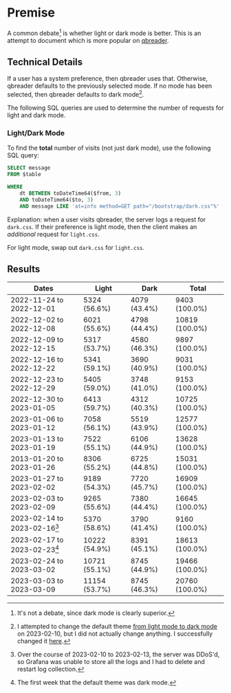 # Premise

A common debate[^1] is whether light or dark mode is better.
This is an attempt to document which is more popular on [qbreader](https://www.qbreader.org).

## Technical Details

If a user has a system preference, then qbreader uses that.
Otherwise, qbreader defaults to the previously selected mode.
If no mode has been selected, then qbreader defaults to dark mode[^2].

The following SQL queries are used to determine the number of requests for light and dark mode.

### Light/Dark Mode

To find the **total** number of visits (not just dark mode), use the following SQL query:

```SQL
SELECT message
FROM $table

WHERE
    dt BETWEEN toDateTime64($from, 3)
    AND toDateTime64($to, 3)
    AND message LIKE 'at=info method=GET path="/bootstrap/dark.css"%'
```

Explanation: when a user visits qbreader, the server logs a request for `dark.css`.
If their preference is light mode, then the client makes an _additional_ request for `light.css`.

For light mode, swap out `dark.css` for `light.css`.

## Results

| Dates                        | Light         | Dark         | Total          |
| ---------------------------- | ------------- | ------------ | -------------- |
| 2022-11-24 to 2022-12-01     | 5324 (56.6%)  | 4079 (43.4%) | 9403 (100.0%)  |
| 2022-12-02 to 2022-12-08     | 6021 (55.6%)  | 4798 (44.4%) | 10819 (100.0%) |
| 2022-12-09 to 2022-12-15     | 5317 (53.7%)  | 4580 (46.3%) | 9897 (100.0%)  |
| 2022-12-16 to 2022-12-22     | 5341 (59.1%)  | 3690 (40.9%) | 9031 (100.0%)  |
| 2022-12-23 to 2022-12-29     | 5405 (59.0%)  | 3748 (41.0%) | 9153 (100.0%)  |
| 2022-12-30 to 2023-01-05     | 6413 (59.7%)  | 4312 (40.3%) | 10725 (100.0%) |
| 2023-01-06 to 2023-01-12     | 7058 (56.1%)  | 5519 (43.9%) | 12577 (100.0%) |
| 2023-01-13 to 2023-01-19     | 7522 (55.1%)  | 6106 (44.9%) | 13628 (100.0%) |
| 2013-01-20 to 2023-01-26     | 8306 (55.2%)  | 6725 (44.8%) | 15031 (100.0%) |
| 2023-01-27 to 2023-02-02     | 9189 (54.3%)  | 7720 (45.7%) | 16909 (100.0%) |
| 2023-02-03 to 2023-02-09     | 9265 (55.6%)  | 7380 (44.4%) | 16645 (100.0%) |
| 2023-02-14 to 2023-02-16[^3] | 5370 (58.6%)  | 3790 (41.4%) | 9160 (100.0%)  |
| 2023-02-17 to 2023-02-23[^4] | 10222 (54.9%) | 8391 (45.1%) | 18613 (100.0%) |
| 2023-02-24 to 2023-03-02     | 10721 (55.1%) | 8745 (44.9%) | 19466 (100.0%) |
| 2023-03-03 to 2023-03-09     | 11154 (53.7%) | 8745 (46.3%) | 20760 (100.0%) |

[^1]: It's not a debate, since dark mode is clearly superior.
[^2]: I attempted to change the default theme [from light mode to dark mode](https://github.com/qbreader/website/commit/d267dcebe84a6e2309b4e1c89d6e03156efcc661) on 2023-02-10, but I did not actually change anything. I successfully changed it [here](https://github.com/qbreader/website/commit/12f2e6842d48cae53fa2993a06b9212b06345f46).
[^3]: Over the course of 2023-02-10 to 2023-02-13, the server was DDoS'd, so Grafana was unable to store all the logs and I had to delete and restart log collection.
[^4]: The first week that the default theme was dark mode.
